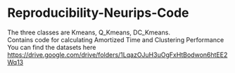 # Reproducibility-Neurips-Code
The three classes are Kmeans, Q_Kmeans, DC_Kmeans.<br>
Contains code for calculating Amortized Time and Clustering Performance <br>
You can find the datasets here https://drive.google.com/drive/folders/1LqazOJuH3uOgFxHtBodwon6htEE2Wq13
